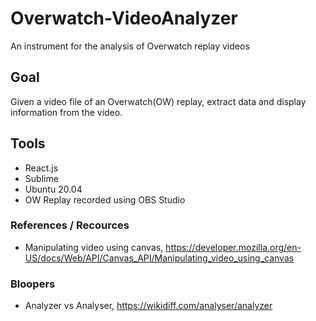 # Overwatch-VideoAnalyzer
An instrument for the analysis of Overwatch replay videos

## Goal
Given a video file of an Overwatch(OW) replay, extract data and display information from the video.

## Tools
- React.js
- Sublime
- Ubuntu 20.04
- OW Replay recorded using OBS Studio

### References / Recources
- Manipulating video using canvas, https://developer.mozilla.org/en-US/docs/Web/API/Canvas_API/Manipulating_video_using_canvas

### Bloopers
- Analyzer vs Analyser, https://wikidiff.com/analyser/analyzer
